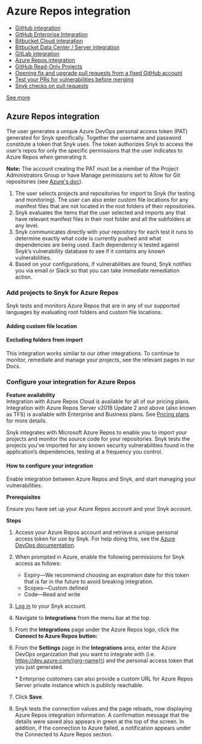 # Azure Repos integration

* [ GitHub integration](/hc/en-us/articles/360004032117-GitHub-integration)
* [ GitHub Enterprise Integration](/hc/en-us/articles/360015951318-GitHub-Enterprise-Integration)
* [ Bitbucket Cloud integration](/hc/en-us/articles/360004032097-Bitbucket-Cloud-integration)
* [ Bitbucket Data Center / Server integration](/hc/en-us/articles/360004002218-Bitbucket-Data-Center-Server-integration)
* [ GitLab integration](/hc/en-us/articles/360004002238-GitLab-integration)
* [ Azure Repos integration](/hc/en-us/articles/360004002198-Azure-Repos-integration)
* [ GitHub Read-Only Projects](/hc/en-us/articles/360010766557-GitHub-Read-Only-Projects)
* [ Opening fix and upgrade pull requests from a fixed GitHub account](/hc/en-us/articles/360010843797-Opening-fix-and-upgrade-pull-requests-from-a-fixed-GitHub-account-)
* [ Test your PRs for vulnerabilities before merging](/hc/en-us/articles/360006528057-Test-your-PRs-for-vulnerabilities-before-merging)
* [ Snyk checks on pull requests](/hc/en-us/articles/360006581938-Snyk-checks-on-pull-requests)

 [See more](/hc/en-us/sections/360001138098-Git-repository-SCM-integrations)

##  Azure Repos integration

The user generates a unique Azure DevOps personal access token \(PAT\) generated for Snyk specifically. Together the username and password constitute a token that Snyk uses. The token authorizes Snyk to access the user’s repos for only the specific permissions that the user indicates to Azure Repos when generating it.

**Note:** The account creating the PAT must be a member of the Project Administrators Group or have Manage permissions set to Allow for Git repositories \(see [Azure's doc](https://docs.microsoft.com/en-us/azure/devops/repos/git/set-git-repository-permissions)\).

1. The user selects projects and repositories for import to Snyk \(for testing and monitoring\). The user can also enter custom file locations for any manifest files that are not located in the root folders of their repositories.
2. Snyk evaluates the items that the user selected and imports any that have relevant manifest files in their root folder and all the subfolders at any level.
3. Snyk communicates directly with your repository for each test it runs to determine exactly what code is currently pushed and what dependencies are being used. Each dependency is tested against Snyk’s vulnerability database to see if it contains any known vulnerabilities.
4. Based on your configurations, if vulnerabilities are found, Snyk notifies you via email or Slack so that you can take immediate remediation action.

### Add projects to Snyk for Azure Repos

Snyk tests and monitors Azure Repos that are in any of our supported languages by evaluating root folders and custom file locations.

#### Adding custom file location

#### Excluding folders from import

This integration works similar to our other integrations. To continue to monitor, remediate and manage your projects, see the relevant pages in our Docs.

### Configure your integration for Azure Repos

**Feature availability**  
Integration with Azure Repos Cloud is available for all of our pricing plans. Integration with Azure Repos Server v2018 Update 2 and above \(also known as TFS\) is available with Enterprise and Business plans. See [Pricing plans](https://snyk.io/plans/) for more details.

Snyk integrates with Microsoft Azure Repos to enable you to import your projects and monitor the source code for your repositories. Snyk tests the projects you’ve imported for any known security vulnerabilities found in the application’s dependencies, testing at a frequency you control.

#### How to configure your integration

Enable integration between Azure Repos and Snyk, and start managing your vulnerabilities.

**Prerequisites**

Ensure you have set up your Azure Repos account and your Snyk account.

**Steps**

1. Access your Azure Repos account and retrieve a unique personal access token for use by Snyk. For help doing this, see the [Azure DevOps documentation](https://docs.microsoft.com/en-us/azure/devops/organizations/accounts/use-personal-access-tokens-to-authenticate?view=azure-devops).
2. When prompted in Azure, enable the following permissions for Snyk access as follows:
   * Expiry—We recommend choosing an expiration date for this token that is far in the future to avoid breaking integration.
   * Scopes—Custom defined
   * Code—Read and write
3. [Log in](https://app.snyk.io/) to your Snyk account.
4. Navigate to **Integrations** from the menu bar at the top.
5. From the **Integrations** page under the Azure Repos logo, click the **Connect to Azure Repos button:**
6. From the **Settings** page in the **Integrations** area, enter the Azure DevOps organization that you want to integrate with \(i.e. https://dev.azure.com/{org-name}\) and the personal access token that you just generated.  


   \* Enterprise customers can also provide a custom URL for Azure Repos Server private instance which is publicly reachable.

7. Click **Save**.
8. Snyk tests the connection values and the page reloads, now displaying Azure Repos integration information. A confirmation message that the details were saved also appears in green at the top of the screen. In addition, if the connection to Azure failed, a notification appears under the Connected to Azure Repos section.

